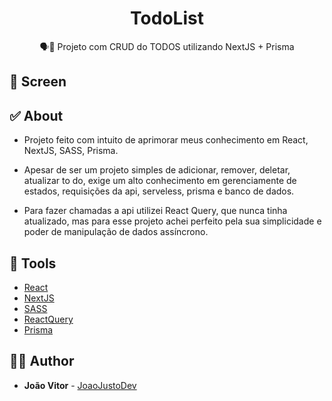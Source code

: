 <h1 align="center">
  <strong>TodoList</strong>
</h1>


<p align="center">
🗣👥 Projeto com CRUD do TODOS utilizando NextJS + Prisma
</p>

## 🎨 Screen

<h3 align="center">

</h3>

## ✅ About

- Projeto feito com intuito de aprimorar meus conhecimento em React, NextJS, SASS, Prisma.

- Apesar de ser um projeto simples de adicionar, remover, deletar, atualizar to do, exige um alto conhecimento em gerenciamente de estados, requisições da api, serveless, prisma e banco de dados.

- Para fazer chamadas a api utilizei React Query, que nunca tinha atualizado, mas para esse projeto achei perfeito pela sua simplicidade e poder de manipulação de dados assíncrono.

## 🧰 Tools

- [React](https://reactjs.org/)
- [NextJS](https://nextjs.org/)
- [SASS](https://sass-lang.com/)
- [ReactQuery](https://tanstack.com/query/v4/?from=reactQueryV3&original=https://react-query-v3.tanstack.com/)
- [Prisma](https://www.prisma.io/)

## 🙋‍♂️ Author

- **João Vitor** - [JoaoJustoDev](https://github.com/joaojustodev)
